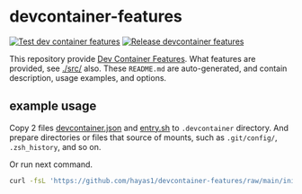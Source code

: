 # devcontainer-features
[![Test dev container features](https://github.com/hayas1/devcontainer-features/actions/workflows/test.yaml/badge.svg)](https://github.com/hayas1/devcontainer-features/actions/workflows/test.yaml)
[![Release devcontainer features](https://github.com/hayas1/devcontainer-features/actions/workflows/release.yaml/badge.svg)](https://github.com/hayas1/devcontainer-features/actions/workflows/release.yaml)

This repository provide [Dev Container Features](https://code.visualstudio.com/docs/devcontainers/containers#_dev-container-features).
What features are provided, see [./src/](./src/) also. These `README.md` are auto-generated, and contain description, usage examples, and options.

## example usage
Copy 2 files [devcontainer.json](./.devcontainer/devcontainer.json) and [entry.sh](./.devcontainer/entry.sh) to `.devcontainer` directory. And prepare directories or files that source of mounts, such as `.git/config/`, `.zsh_history`, and so on.

Or run next command.
```sh
curl -fsL 'https://github.com/hayas1/devcontainer-features/raw/main/init.sh' | bash
```